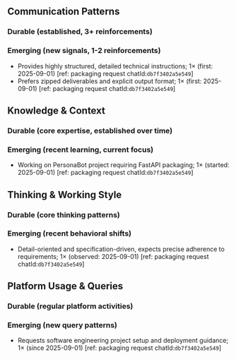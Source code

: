 ## Communication Patterns
### Durable (established, 3+ reinforcements)

### Emerging (new signals, 1-2 reinforcements)
- Provides highly structured, detailed technical instructions; 1× (first: 2025-09-01) [ref: packaging request chatId:`db7f3402a5e549`]
- Prefers zipped deliverables and explicit output format; 1× (first: 2025-09-01) [ref: packaging request chatId:`db7f3402a5e549`]

## Knowledge & Context
### Durable (core expertise, established over time)

### Emerging (recent learning, current focus)
- Working on PersonaBot project requiring FastAPI packaging; 1× (started: 2025-09-01) [ref: packaging request chatId:`db7f3402a5e549`]

## Thinking & Working Style
### Durable (core thinking patterns)

### Emerging (recent behavioral shifts)
- Detail-oriented and specification-driven, expects precise adherence to requirements; 1× (observed: 2025-09-01) [ref: packaging request chatId:`db7f3402a5e549`]

## Platform Usage & Queries
### Durable (regular platform activities)

### Emerging (new query patterns)
- Requests software engineering project setup and deployment guidance; 1× (since 2025-09-01) [ref: packaging request chatId:`db7f3402a5e549`]